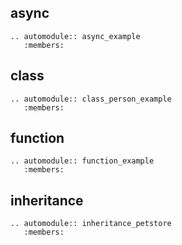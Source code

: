 ## async
```{eval-rst}
.. automodule:: async_example
   :members:
```
## class
```{eval-rst}
.. automodule:: class_person_example
   :members:
```
## function
```{eval-rst}
.. automodule:: function_example
   :members:
```
## inheritance
```{eval-rst}
.. automodule:: inheritance_petstore
   :members:
```